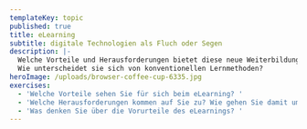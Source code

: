 ```yaml
---
templateKey: topic
published: true
title: eLearning
subtitle: digitale Technologien als Fluch oder Segen
description: |-
  Welche Vorteile und Herausforderungen bietet diese neue Weiterbildungsart? 
  Wie unterscheidet sie sich von konventionellen Lernmethoden?
heroImage: /uploads/browser-coffee-cup-6335.jpg
exercises:
  - 'Welche Vorteile sehen Sie für sich beim eLearning? '
  - 'Welche Herausforderungen kommen auf Sie zu? Wie gehen Sie damit um? '
  - 'Was denken Sie über die Vorurteile des eLearnings? '
---
```


